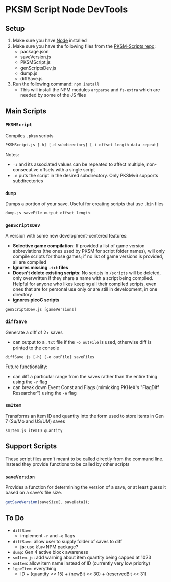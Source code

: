 # PKSM Script Node DevTools

## Setup
1. Make sure you have [Node](https://nodejs.org) installed
2. Make sure you have the following files from the [PKSM-Scripts repo](https://github.com/FlagBrew/PKSM-Scripts):
    - package.json
    - saveVersion.js
    - PKSMScript.js
    - genScriptsDev.js
    - dump.js
    - diffSave.js
3. Run the following command: `npm install`
    - This will install the NPM modules `argparse` and `fs-extra` which are needed by some of the JS files


## Main Scripts
### `PKSMScript`
Compiles `.pksm` scripts

```
PKSMScript.js [-h] [-d subdirectory] [-i offset length data repeat]
```

Notes:
- `-i` and its associated values can be repeated to affect multiple, non-consecutive offsets with a single script
- `-d` puts the script in the desired subdirectory. Only PKSMv6 supports subdirectories


### `dump`
Dumps a portion of your save. Useful for creating scripts that use `.bin` files

```
dump.js saveFile output offset length
```


### `genScriptsDev`
A version with some new development-centered features:
- **Selective game compilation**: If provided a list of game version abbreviations (the ones used by PKSM for script folder names), will only compile scripts for those games; if no list of game versions is provided, all are compiled
- **Ignores missing `.txt` files**
- **Doesn't delete existing scripts**: No scripts in `/scripts` will be deleted, only overwritten if they share a name with a script being compiled. Helpful for anyone who likes keeping all their compiled scripts, even ones that are for personal use only or are still in development, in one directory
- **ignores picoC scripts**

```
genScriptsDev.js [gameVersions]
```


### `diffSave`
Generate a diff of 2+ saves
- can output to a `.txt` file if the `-o outFile` is used, otherwise diff is printed to the console

```
diffSave.js [-h] [-o outFile] saveFiles
```

Future functionality:
- can diff a particular range from the saves rather than the entire thing using the `-r` flag
- can break down Event Const and Flags (mimicking PKHeX's "FlagDiff Researcher") using the `-e` flag


### `smItem`
Transforms an item ID and quantity into the form used to store items in Gen 7 (Su/Mo and US/UM) saves
```
smItem.js itemID quantity
```


## Support Scripts
These script files aren't meant to be called directly from the command line. Instead they provide functions to be called by other scripts

### `saveVersion`
Provides a function for determining the version of a save, or at least guess it based on a save's file size.

```js
getSaveVersion(saveSize[, saveData]);
```


## To Do
- `diffSave`
  - implement `-r` and `-e` flags
- `diffSave`: allow user to supply folder of saves to diff
  - **js**: use `klaw` NPM package?
- `dump`: Gen 4 active block awareness
- `smItem.js`: add warning about item quantity being capped at 1023
- `smItem`: allow item name instead of ID (currently very low priority)
- `lgpeItem`: everything
  - ID + (quantity << 15) + (newBit << 30) + (reservedBit << 31)
